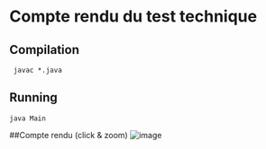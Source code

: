 # Compte rendu du test technique

## Compilation

`` javac *.java``

 ## Running
 `java Main`
 
 ##Compte rendu (click & zoom)
![image](https://user-images.githubusercontent.com/91496113/159162962-1e6603fd-7b40-45df-9459-59b9a2069b87.png)

